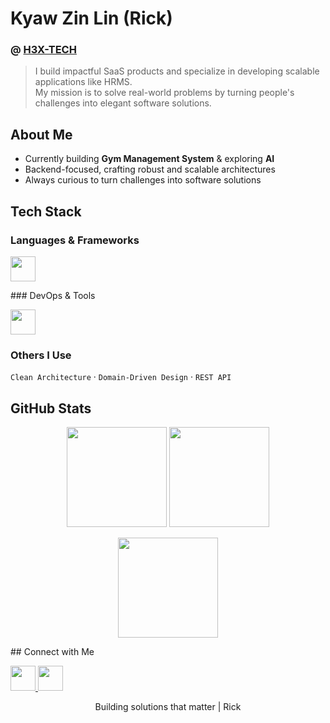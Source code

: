 # Kyaw Zin Lin (Rick)  

###  @ [H3X-TECH](https://your-h3x-tech-link.com)  
> I build impactful SaaS products and specialize in developing scalable applications like HRMS.  
> My mission is to solve real-world problems by turning people's challenges into elegant software solutions.  

## About Me  
- Currently building **Gym Management System** & exploring **AI**  
- Backend-focused, crafting robust and scalable architectures  
- Always curious to turn challenges into software solutions  

## Tech Stack  
### Languages & Frameworks  
<p>
  <img src="https://skillicons.dev/icons?i=cs,dotnet,react,nextjs&theme=light" height="40"/>
</p>
### DevOps & Tools  
<p>
  <img src="https://skillicons.dev/icons?i=docker,github,postgres,aws&theme=light" height="40"/>
</p>

### Others I Use  
`Clean Architecture` · `Domain-Driven Design` · `REST API`  

## GitHub Stats  

<p align="center">
  <img src="https://github-readme-stats.vercel.app/api?username=KyawZinLin3&show_icons=true&theme=transparent&hide_border=true&hide_title=true&rank_icon=github" height="160"/>
  <img src="https://github-readme-stats.vercel.app/api/top-langs/?username=KyawZinLin3&layout=compact&theme=transparent&hide_border=true" height="160"/>
</p>
<p align="center">
  <img src="https://github-readme-streak-stats.herokuapp.com?user=KyawZinLin3&theme=transparent&hide_border=true" height="160"/>
</p>
## Connect with Me  
<p align="left">
   <a href="https://linkedin.com/in/your-link" target="_blank">
    <img src="https://skillicons.dev/icons?i=gmail&theme=light" height="40"/>
  </a>
  <a href="www.linkedin.com/in/kyaw-zin-lin" target="_blank">
    <img src="https://skillicons.dev/icons?i=linkedin" height="40"/>
  </a>
</p>
<p align="center">Building solutions that matter | Rick</p>

